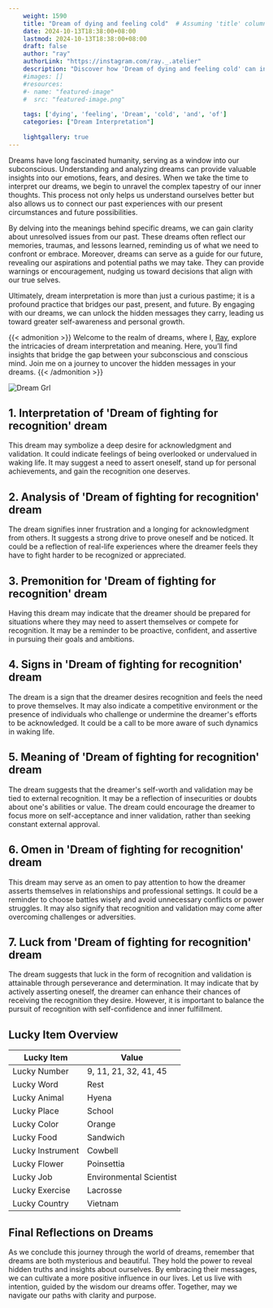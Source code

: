 ```yaml
---
    weight: 1590
    title: "Dream of dying and feeling cold"  # Assuming 'title' column exists
    date: 2024-10-13T18:38:00+08:00
    lastmod: 2024-10-13T18:38:00+08:00
    draft: false
    author: "ray"
    authorLink: "https://instagram.com/ray._.atelier"
    description: "Discover how 'Dream of dying and feeling cold' can interpret your future and uncover its significant meanings in your life."
    #images: []
    #resources:
    #- name: "featured-image"
    #  src: "featured-image.png"
    
    tags: ['dying', 'feeling', 'Dream', 'cold', 'and', 'of']
    categories: ["Dream Interpretation"]
    
    lightgallery: true
---
```

    
Dreams have long fascinated humanity, serving as a window into our subconscious. Understanding and analyzing dreams can provide valuable insights into our emotions, fears, and desires. When we take the time to interpret our dreams, we begin to unravel the complex tapestry of our inner thoughts. This process not only helps us understand ourselves better but also allows us to connect our past experiences with our present circumstances and future possibilities.

By delving into the meanings behind specific dreams, we can gain clarity about unresolved issues from our past. These dreams often reflect our memories, traumas, and lessons learned, reminding us of what we need to confront or embrace. Moreover, dreams can serve as a guide for our future, revealing our aspirations and potential paths we may take. They can provide warnings or encouragement, nudging us toward decisions that align with our true selves.

Ultimately, dream interpretation is more than just a curious pastime; it is a profound practice that bridges our past, present, and future. By engaging with our dreams, we can unlock the hidden messages they carry, leading us toward greater self-awareness and personal growth.

{{< admonition >}}
Welcome to the realm of dreams, where I, [Ray](https://instagram.com/ray._.atelier), explore the intricacies of dream interpretation and meaning. Here, you’ll find insights that bridge the gap between your subconscious and conscious mind. Join me on a journey to uncover the hidden messages in your dreams.
{{< /admonition >}}

![Dream Grl](https://cdn.pixabay.com/photo/2017/11/02/03/35/gothic-2910057_1280.jpg "Dream Grl")

## 1. Interpretation of 'Dream of fighting for recognition' dream

This dream may symbolize a deep desire for acknowledgment and validation. It could indicate feelings of being overlooked or undervalued in waking life. It may suggest a need to assert oneself, stand up for personal achievements, and gain the recognition one deserves.

## 2. Analysis of 'Dream of fighting for recognition' dream

The dream signifies inner frustration and a longing for acknowledgment from others. It suggests a strong drive to prove oneself and be noticed. It could be a reflection of real-life experiences where the dreamer feels they have to fight harder to be recognized or appreciated.

## 3. Premonition for 'Dream of fighting for recognition' dream

Having this dream may indicate that the dreamer should be prepared for situations where they may need to assert themselves or compete for recognition. It may be a reminder to be proactive, confident, and assertive in pursuing their goals and ambitions.

## 4. Signs in 'Dream of fighting for recognition' dream

The dream is a sign that the dreamer desires recognition and feels the need to prove themselves. It may also indicate a competitive environment or the presence of individuals who challenge or undermine the dreamer's efforts to be acknowledged. It could be a call to be more aware of such dynamics in waking life.

## 5. Meaning of 'Dream of fighting for recognition' dream

The dream suggests that the dreamer's self-worth and validation may be tied to external recognition. It may be a reflection of insecurities or doubts about one's abilities or value. The dream could encourage the dreamer to focus more on self-acceptance and inner validation, rather than seeking constant external approval.

## 6. Omen in 'Dream of fighting for recognition' dream

This dream may serve as an omen to pay attention to how the dreamer asserts themselves in relationships and professional settings. It could be a reminder to choose battles wisely and avoid unnecessary conflicts or power struggles. It may also signify that recognition and validation may come after overcoming challenges or adversities.

## 7. Luck from 'Dream of fighting for recognition' dream

The dream suggests that luck in the form of recognition and validation is attainable through perseverance and determination. It may indicate that by actively asserting oneself, the dreamer can enhance their chances of receiving the recognition they desire. However, it is important to balance the pursuit of recognition with self-confidence and inner fulfillment.

## Lucky Item Overview
| Lucky Item          | Value              |
|---------------|--------------------|
| Lucky Number        | 9, 11, 21, 32, 41, 45  |
| Lucky Word          | Rest |
| Lucky Animal        | Hyena |
| Lucky Place         | School     |
| Lucky Color         | Orange     |
| Lucky Food          | Sandwich      |
| Lucky Instrument    | Cowbell |
| Lucky Flower        | Poinsettia    |
| Lucky Job           | Environmental Scientist       |
| Lucky Exercise      | Lacrosse  |
| Lucky Country       | Vietnam    |


##  Final Reflections on Dreams

As we conclude this journey through the world of dreams, remember that dreams are both mysterious and beautiful. They hold the power to reveal hidden truths and insights about ourselves. By embracing their messages, we can cultivate a more positive influence in our lives. Let us live with intention, guided by the wisdom our dreams offer. Together, may we navigate our paths with clarity and purpose.
